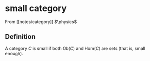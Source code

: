 # small category
From [[notes/category]]
$\physics$
## Definition
A category $C$ is small if both $\mathrm{Ob}(C)$ and $\mathrm{Hom}(C)$ are sets (that is, small enough).